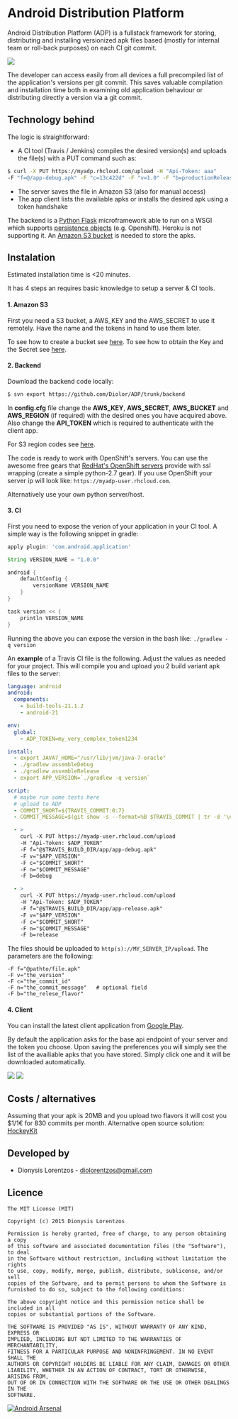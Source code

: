 # Android Distribution Platform

Android Distribution Platform (ADP) is a fullstack framework for storing, distributing and installing versionized apk files based (mostly for internal team or roll-back purposes) on each CI git commit.

![](client/mobile/src/main/res/drawable-xxxhdpi/ic_launcher.png)

The developer can access easily from all devices a full precompiled list of the application's versions per git commit. This saves valuable compilation and installation time both in examining old application behaviour or distributing directly a version via a git commit.


## Technology behind

The logic is straightforward:
- A CI tool (Travis / Jenkins) compiles the desired version(s) and uploads the file(s) with a PUT command such as:
```bash
$ curl -X PUT https://myadp.rhcloud.com/upload -H "Api-Token: aaa" 
-F "f=@/app-debug.apk" -F "c=13c422d" -F "v=1.0" -F "b=productionRelease"
```
- The server saves the file in Amazon S3 (also for manual access)
- The app client lists the availiable apks or installs the desired apk using a token handshake

The backend is a [Python Flask](http://flask.pocoo.org) microframework able to run on a WSGI which supports [persistence objects](https://docs.python.org/2/library/shelve.html) (e.g. Openshift). Heroku is not supporting it.
An [Amazon S3 bucket](http://aws.amazon.com/s3/) is needed to store the apks.



## Instalation

Estimated installation time is <20 minutes.

It has 4 steps an requires basic knowledge to setup a server & CI tools.

#### 1. Amazon S3

First you need a S3 bucket, a AWS_KEY and the AWS_SECRET to use it remotely. Have the name and the tokens in hand to use them later. 

To see how to create a bucket see [here](http://docs.aws.amazon.com/AmazonS3/latest/gsg/CreatingABucket.html). To see how to obtain the Key and the Secret see [here](http://docs.aws.amazon.com/AWSSimpleQueueService/latest/SQSGettingStartedGuide/AWSCredentials.html).

#### 2. Backend

Download the backend code locally:
```bash
$ svn export https://github.com/Diolor/ADP/trunk/backend
```

In **config.cfg** file change the **AWS_KEY**, **AWS_SECRET**, **AWS_BUCKET** and **AWS_REGION** (if required) with the desired ones you have acquired above. Also change the **API_TOKEN** which is required to authenticate with the client app.

For S3 region codes see [here](http://docs.aws.amazon.com/general/latest/gr/rande.html#s3_region).

The code is ready to work with OpenShift's servers. You can use the awesome free gears that [RedHat's OpenShift servers](https://www.openshift.com) provide with ssl wrapping (create a simple python-2.7 gear). If you use OpenShift your server ip will look like: `https://myadp-user.rhcloud.com`.

Alternatively use your own python server/host.


#### 3. CI

First you need to expose the verion of your application in your CI tool. A simple way is the following snippet in gradle:

```gradle
apply plugin: 'com.android.application'

String VERSION_NAME = "1.0.0"

android {
    defaultConfig {
        versionName VERSION_NAME
    }
}

task version << {
    println VERSION_NAME
}
```
Running the above you can expose the version in the bash like: `./gradlew -q version`


An **example** of a Travis CI file is the following. Adjust the values as needed for your project. This will compile you and upload you 2 build variant apk files to the server:

```yml
language: android
android:
  components:
    - build-tools-21.1.2
    - android-21

env:
  global:
    - ADP_TOKEN=my_very_complex_token1234

install:
  - export JAVA7_HOME="/usr/lib/jvm/java-7-oracle"
  - ./gradlew assembleDebug
  - ./gradlew assembleRelease
  - export APP_VERSION=`./gradlew -q version`

script:
  # maybe run some tests here  
  # upload to ADP
  - COMMIT_SHORT=${TRAVIS_COMMIT:0:7}
  - COMMIT_MESSAGE=$(git show -s --format=%B $TRAVIS_COMMIT | tr -d '\n')

  - >
    curl -X PUT https://myadp-user.rhcloud.com/upload
    -H "Api-Token: $ADP_TOKEN"
    -F f="@$TRAVIS_BUILD_DIR/app/app-debug.apk"
    -F v="$APP_VERSION"
    -F c="$COMMIT_SHORT"
    -F n="$COMMIT_MESSAGE"
    -F b=debug

  - >
    curl -X PUT https://myadp-user.rhcloud.com/upload
    -H "Api-Token: $ADP_TOKEN"
    -F f="@$TRAVIS_BUILD_DIR/app/app-release.apk"
    -F v="$APP_VERSION"
    -F c="$COMMIT_SHORT"
    -F n="$COMMIT_MESSAGE"
    -F b=release
```

The files should be uploaded to `http(s)://MY_SERVER_IP/upload`. The parameters are the following:
```
-F f="@pathto/file.apk"
-F v="the_version"
-F c="the_commit_id"
-F n="the_commit_message"   # optional field
-F b="the_relese_flavor"
```



#### 4. Client

You can install the latest client application from [Google Play](https://play.google.com/store/apps/details?id=com.lorentzos.adp.mobile).

By default the application asks for the base api endpoint of your server and the token you choose. Upon saving the preferences you will simply see the list of the availiable apks that you have stored. Simply click one and it will be downloaded automatically.

![](img/token.png) ![](img/list.png)



## Costs / alternatives

Assuming that your apk is 20MB and you upload two flavors it will cost you $1/1€ for 830 commits per month.
Alternative open source solution: [HockeyKit](https://github.com/bitstadium/HockeyKit)



## Developed by

* Dionysis Lorentzos - <diolorentzos@gmail.com>



## Licence

```
The MIT License (MIT)

Copyright (c) 2015 Dionysis Lorentzos

Permission is hereby granted, free of charge, to any person obtaining a copy
of this software and associated documentation files (the "Software"), to deal
in the Software without restriction, including without limitation the rights
to use, copy, modify, merge, publish, distribute, sublicense, and/or sell
copies of the Software, and to permit persons to whom the Software is
furnished to do so, subject to the following conditions:

The above copyright notice and this permission notice shall be included in all
copies or substantial portions of the Software.

THE SOFTWARE IS PROVIDED "AS IS", WITHOUT WARRANTY OF ANY KIND, EXPRESS OR
IMPLIED, INCLUDING BUT NOT LIMITED TO THE WARRANTIES OF MERCHANTABILITY,
FITNESS FOR A PARTICULAR PURPOSE AND NONINFRINGEMENT. IN NO EVENT SHALL THE
AUTHORS OR COPYRIGHT HOLDERS BE LIABLE FOR ANY CLAIM, DAMAGES OR OTHER
LIABILITY, WHETHER IN AN ACTION OF CONTRACT, TORT OR OTHERWISE, ARISING FROM,
OUT OF OR IN CONNECTION WITH THE SOFTWARE OR THE USE OR OTHER DEALINGS IN THE
SOFTWARE.
```

[![Android Arsenal](https://img.shields.io/badge/Android%20Arsenal-ADP-brightgreen.svg?style=flat)](http://android-arsenal.com/details/1/1646)
